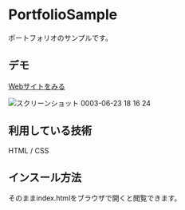 PortfolioSample
====

ポートフォリオのサンプルです。

## デモ
[Webサイトをみる](https://techis-jp-portfolio-sample-sak.herokuapp.com/)

![スクリーンショット 0003-06-23 18 16 24](https://user-images.githubusercontent.com/85142733/123072422-7cba7a00-d450-11eb-9d47-7817d2e7d5c2.png)


## 利用している技術
HTML / CSS

## インスール方法
そのままindex.htmlをブラウザで開くと閲覧できます。
